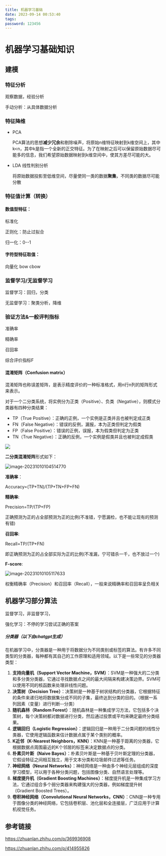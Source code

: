 ```yaml
---
title: 机器学习基础
date: 2023-09-14 00:53:40
tags:
password: 123456
---
```

# 机器学习基础知识

## 建模

### 特征分析

观察数据，经验分析

手动分析：从具体数据分析

### 特征降维

- PCA 

  PCA算法的思想**减少冗余**和剔除噪声，将原始n维特征映射到k维空间上，其中k<n，其中k是指一个全新的正交特征。为了在映射之后可以保留原始数据尽可能多的信息，我们希望原始数据映射到k维空间中，使其方差尽可能的大。

- LDA 线性判别分析

  将原始数据投影至低维空间，尽量使同一类的数据**聚集**，不同类的数据尽可能分散

### 特征值计算（转换）

#### 数值型特征：

标准化

正则化：防止过拟合

归一化：0--1

#### 字符型特征取值：

向量化 bow cbow

### 监督学习/无监督学习

监督学习：回归，分类

无监督学习：聚类分析，降维

### 验证方法&一般评判指标

准确率

精确率

召回率

综合评价指标F

#### 混淆矩阵（Confusion matrix）

混淆矩阵也称误差矩阵，是表示精度评价的一种标准格式，用n行n列的矩阵形式来表示。

对于一个二分类系统，将实例分为正类（Positive）、负类（Negative），则模式分类器有四种分类结果：

- TP（True Positive）：正确的正例，一个实例是正类并且也被判定成正类
- FN（False Negative）：错误的反例，漏报，本为正类但判定为假类
- FP（False Positive）：错误的正例，误报，本为假类但判定为正类
- TN（True Negative）：正确的反例，一个实例是假类并且也被判定成假类

![](https://s2.loli.net/2023/10/10/kGYp8Kh4XAsfxVl.png)

**二分类混淆矩阵**形式如下：

![image-20231010104514770](https://s2.loli.net/2023/10/10/2V4daT6AXtoyulU.png)

**准确率**：

Accuracy=(TP+TN)/(TP+TN+FP+FN)

**精确率**:

Precision=TP/(TP+FP)

正确预测为正的占全部预测为正的比例(不准错，宁愿漏检，也不能让现有的预测有错)

**召回率**:

Recall=TP/(TP+FN)

即正确预测为正的占全部实际为正的比例(不准漏，宁可错杀一千，也不放过一个)

**F-score**:

![image-20231010105117633](https://s2.loli.net/2023/10/10/25FZaBswUQYj4nJ.png)

权衡精确率（Precision）和召回率（Recall），一般来说精确率和召回率呈负相关

## 机器学习部分算法

监督学习，非监督学习，

强化学习：不停的学习尝试正确的答案

##### 分类器（以下由chatgpt生成）

在机器学习中，分类器是一种用于将数据分为不同类别或标签的算法。有许多不同类型的分类器，每种都有其自己的工作原理和适用领域。以下是一些常见的分类器类型：

1. **支持向量机（Support Vector Machine，SVM）**：SVM是一种强大的二分类和多分类分类器，它通过寻找数据点之间的最大间隔来构建决策边界。SVM可以使用不同的核函数来处理非线性问题。
2. **决策树（Decision Tree）**：决策树是一种基于树状结构的分类器，它根据特征的条件来递归地将数据集分成不同的子集，最终达到分类的目的。（根据一系列因素（变量）进行判断--分类）
3. **随机森林（Random Forest）**：随机森林是一种集成学习方法，它包括多个决策树，每个决策树都对数据进行分类，然后通过投票或平均来确定最终分类结果。
4. **逻辑回归（Logistic Regression）**：逻辑回归是一种用于二分类问题的线性分类器，它使用逻辑函数来估计数据点属于某个类别的概率。
5. **K近邻（K-Nearest Neighbors，KNN）**：KNN是一种基于距离的分类器，它根据数据点周围最近的K个邻居的标签来决定数据点的分类。
6. **朴素贝叶斯（Naive Bayes）**：朴素贝叶斯是一种基于贝叶斯定理的分类器，它假设特征之间相互独立，用于文本分类和垃圾邮件过滤等任务。
7. **神经网络（Neural Networks）**：神经网络是一种由多个神经元层组成的深度学习模型，可以用于各种分类问题，包括图像分类、自然语言处理等。
8. **梯度提升机（Gradient Boosting Machines）**：梯度提升机是一种集成学习方法，它通过组合多个弱分类器来构建强大的分类器，例如梯度提升树（Gradient Boosted Trees）。
9. **卷积神经网络（Convolutional Neural Networks，CNN）**：CNN是一种专用于图像分类的神经网络，它包括卷积层、池化层和全连接层，广泛应用于计算机视觉任务。

## 参考链接

https://zhuanlan.zhihu.com/p/369936908

https://zhuanlan.zhihu.com/p/414955826